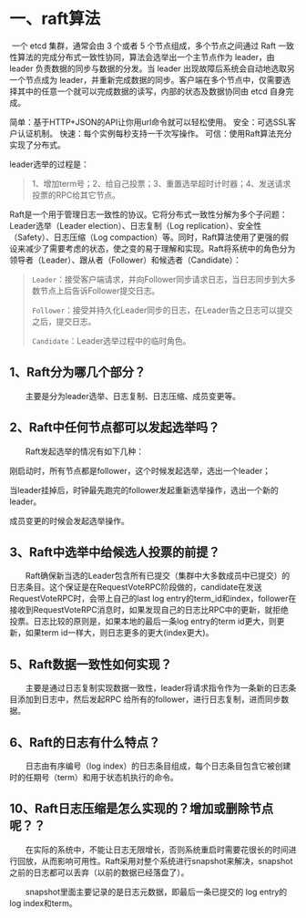 # 一、raft算法

​	一个 etcd 集群，通常会由 3 个或者 5 个节点组成，多个节点之间通过 Raft 一致性算法的完成分布式一致性协同，算法会选举出一个主节点作为 leader，由 leader 负责数据的同步与数据的分发。当 leader 出现故障后系统会自动地选取另一个节点成为 leader，并重新完成数据的同步。客户端在多个节点中，仅需要选择其中的任意一个就可以完成数据的读写，内部的状态及数据协同由 etcd 自身完成。

简单：基于HTTP+JSON的API让你用url命令就可以轻松使用。
安全：可选SSL客户认证机制。
快速：每个实例每秒支持一千次写操作。
可信：使用Raft算法充分实现了分布式。

leader选举的过程是：

> 1、增加term号；2、给自己投票；3、重置选举超时计时器；4、发送请求投票的RPC给其它节点。

Raft是一个用于管理日志一致性的协议。它将分布式一致性分解为多个子问题：Leader选举（Leader election）、日志复制（Log replication）、安全性（Safety）、日志压缩（Log compaction）等。同时，Raft算法使用了更强的假设来减少了需要考虑的状态，使之变的易于理解和实现。Raft将系统中的角色分为领导者（Leader）、跟从者（Follower）和候选者（Candidate）：

> `Leader`：接受客户端请求，并向Follower同步请求日志，当日志同步到大多数节点上后告诉Follower提交日志。
>
> `Follower`：接受并持久化Leader同步的日志，在Leader告之日志可以提交之后，提交日志。
>
> `Candidate`：Leader选举过程中的临时角色。

## 1、Raft分为哪几个部分？

  主要是分为leader选举、日志复制、日志压缩、成员变更等。

## 2、Raft中任何节点都可以发起选举吗？

  Raft发起选举的情况有如下几种：

刚启动时，所有节点都是follower，这个时候发起选举，选出一个leader；

当leader挂掉后，时钟最先跑完的follower发起重新选举操作，选出一个新的leader。

成员变更的时候会发起选举操作。

## 3、Raft中选举中给候选人投票的前提？

  Raft确保新当选的Leader包含所有已提交（集群中大多数成员中已提交）的日志条目。这个保证是在RequestVoteRPC阶段做的，candidate在发送RequestVoteRPC时，会带上自己的last log entry的term_id和index，follower在接收到RequestVoteRPC消息时，如果发现自己的日志比RPC中的更新，就拒绝投票。日志比较的原则是，如果本地的最后一条log entry的term id更大，则更新，如果term id一样大，则日志更多的更大(index更大)。

## 5、Raft数据一致性如何实现？

  主要是通过日志复制实现数据一致性，leader将请求指令作为一条新的日志条目添加到日志中，然后发起RPC 给所有的follower，进行日志复制，进而同步数据。

## 6、Raft的日志有什么特点？

  日志由有序编号（log index）的日志条目组成，每个日志条目包含它被创建时的任期号（term）和用于状态机执行的命令。

## 10、Raft日志压缩是怎么实现的？增加或删除节点呢？？

  在实际的系统中，不能让日志无限增长，否则系统重启时需要花很长的时间进行回放，从而影响可用性。Raft采用对整个系统进行snapshot来解决，snapshot之前的日志都可以丢弃（以前的数据已经落盘了）。

  snapshot里面主要记录的是日志元数据，即最后一条已提交的 log entry的 log index和term。
